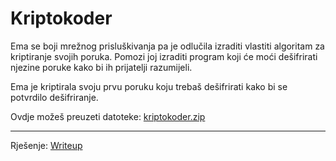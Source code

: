 # Kriptokoder

Ema se boji mrežnog prisluškivanja pa je odlučila izraditi vlastiti algoritam za kriptiranje svojih poruka.
Pomozi joj izraditi program koji će moći dešifrirati njezine poruke kako bi ih prijatelji razumijeli.

Ema je kriptirala svoju prvu poruku koju trebaš dešifrirati kako bi se potvrdilo dešifriranje.

Ovdje možeš preuzeti datoteke: [kriptokoder.zip](https://github.com/fnovak22/ctf-zavrsni/raw/refs/heads/main/Zadaci/Kriptografija/Kriptokoder/Datoteke/kriptokoder.zip)

---

Rješenje: [Writeup](https://github.com/fnovak22/ctf-zavrsni/tree/main/Zadaci/Kriptografija/Kriptokoder/Writeup)
